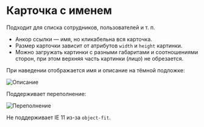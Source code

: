 # Карточка с именем

Подходит для списка сотрудников, пользователей и т. п. 

* Анкор ссылки — имя, но кликабельна вся карточка. 
* Размер карточки зависит от атрибутов `width` и `height` картинки. 
* Можно загружать картинки с разными габаритами и соотношениями сторон, при этом верхняя часть картинки (лицо) не обрезается. 

При наведении отображается имя и описание на тёмной подложке:

![Описание](https://github.com/twiggie-rocks/components/blob/master/card/about0.png)

Поддерживает переполнение:

![Переполнение](https://github.com/twiggie-rocks/components/blob/master/card/about1.png)

Не поддерживает IE 11 из-за `object-fit`. 
